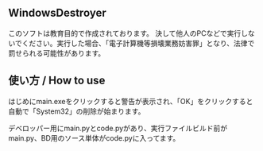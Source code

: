 ## WindowsDestroyer
このソフトは教育目的で作成されております。
決して他人のPCなどで実行しないでください。実行した場合、「電子計算機等損壊業務妨害罪」となり、法律で罰せられる可能性があります。

## 使い方 / How to use
はじめにmain.exeをクリックすると警告が表示され、「OK」をクリックすると自動で「System32」の削除が始まります。

デベロッパー用にmain.pyとcode.pyがあり、実行ファイルビルド前がmain.py、BD用のソース単体がcode.pyに入ってます。